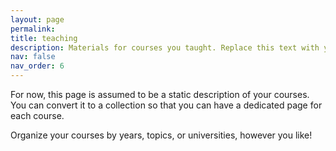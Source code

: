 ```yaml
---
layout: page
permalink:
title: teaching
description: Materials for courses you taught. Replace this text with your description.
nav: false
nav_order: 6
---
```


For now, this page is assumed to be a static description of your courses. You can convert it to a collection so that you can have a dedicated page for each course.

Organize your courses by years, topics, or universities, however you like!
